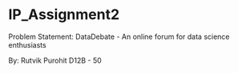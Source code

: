 # IP_Assignment2
Problem Statement:
DataDebate - An online forum for data science enthusiasts

By: Rutvik Purohit D12B - 50
